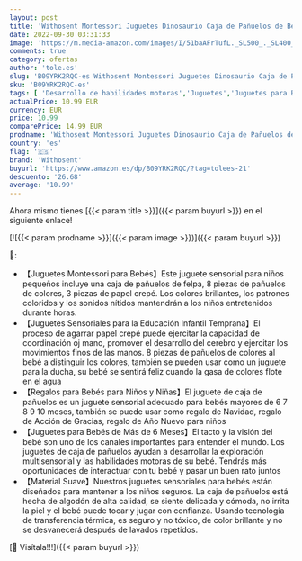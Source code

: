 ```yaml
---
layout: post
title: 'Withosent Montessori Juguetes Dinosaurio Caja de Pañuelos de Bebé  Juguetes Sensoriales para Bebés con Colores Sonidos Arrugados  Juguetes para Bebés 6-36 Meses'
date: 2022-09-30 03:31:33
image: 'https://m.media-amazon.com/images/I/51baAFrTufL._SL500_._SL400_.jpg'
comments: true
category: ofertas
author: 'tole.es'
slug: 'B09YRK2RQC-es Withosent Montessori Juguetes Dinosaurio Caja de Pañuelos...'
sku: 'B09YRK2RQC-es'
tags: [ 'Desarrollo de habilidades motoras','Juguetes','Juguetes para Bebés y primera infancia','Juguetes para apilar y encajar','Juguetes y juegos','bebé','bebés','withosent','🇪🇸', ]
actualPrice: 10.99 EUR
currency: EUR
price: 10.99
comparePrice: 14.99 EUR
prodname: 'Withosent Montessori Juguetes Dinosaurio Caja de Pañuelos de Bebé  Juguetes Sensoriales para Bebés con Colores Sonidos Arrugados  Juguetes para Bebés 6-36 Meses'
country: 'es'
flag: '🇪🇸'
brand: 'Withosent'
buyurl: 'https://www.amazon.es/dp/B09YRK2RQC/?tag=tolees-21'
descuento: '26.68'
average: '10.99'
---
```


Ahora mismo tienes [{{< param title >}}]({{< param buyurl >}}) en el siguiente enlace!

[![{{< param prodname >}}]({{< param image >}})]({{< param buyurl >}})

🔎:

- 【Juguetes Montessori para Bebés】Este juguete sensorial para niños pequeños incluye una caja de pañuelos de felpa, 8 piezas de pañuelos de colores, 3 piezas de papel crepé. Los colores brillantes, los patrones coloridos y los sonidos nítidos mantendrán a los niños entretenidos durante horas.
- 【Juguetes Sensoriales para la Educación Infantil Temprana】El proceso de agarrar papel crepé puede ejercitar la capacidad de coordinación oj mano, promover el desarrollo del cerebro y ejercitar los movimientos finos de las manos. 8 piezas de pañuelos de colores al bebé a distinguir los colores, también se pueden usar como un juguete para la ducha, su bebé se sentirá feliz cuando la gasa de colores flote en el agua
- 【Regalos para Bebés para Niños y Niñas】El juguete de caja de pañuelos es un juguete sensorial adecuado para bebés mayores de 6 7 8 9 10 meses, también se puede usar como regalo de Navidad, regalo de Acción de Gracias, regalo de Año Nuevo para niños
- 【Juguetes para Bebés de Más de 6 Meses】El tacto y la visión del bebé son uno de los canales importantes para entender el mundo. Los juguetes de caja de pañuelos ayudan a desarrollar la exploración multisensorial y las habilidades motoras de su bebé. Tendrás más oportunidades de interactuar con tu bebé y pasar un buen rato juntos
- 【Material Suave】Nuestros juguetes sensoriales para bebés están diseñados para mantener a los niños seguros. La caja de pañuelos está hecha de algodón de alta calidad, se siente delicada y cómoda, no irrita la piel y el bebé puede tocar y jugar con confianza. Usando tecnología de transferencia térmica, es seguro y no tóxico, de color brillante y no se desvanecerá después de lavados repetidos.

[🛒 Visítala!!!]({{< param buyurl >}})
